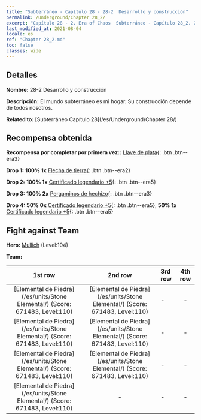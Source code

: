 ```yaml
---
title: "Subterráneo - Capítulo 28 - 28-2  Desarrollo y construcción"
permalink: /Underground/Chapter 28_2/
excerpt: "Capítulo 28 - 2. Era of Chaos  Subterráneo - Capítulo 28_2. 28-2  Desarrollo y construcción"
last_modified_at: 2021-08-04
locale: es
ref: "Chapter 28_2.md"
toc: false
classes: wide
---
```


## Detalles

 **Nombre:** 28-2  Desarrollo y construcción

 **Descripción:**       El mundo subterráneo es mi hogar. Su construcción depende de todos nosotros.

 **Related to:** [Subterráneo Capítulo 28](/es/Underground/Chapter 28/)

## Recompensa obtenida

 **Recompensa por completar por primera vez::** [Llave de plata](/ItemsES/con_693/){: .btn .btn--era3}

 **Drop 1:** **100% 1x** [Flecha de tierra](/ItemsES/her_464/){: .btn .btn--era2}

 **Drop 2:** **100% 1x** [Certificado legendario +5](/ItemsES/mat_102/){: .btn .btn--era5}

 **Drop 3:** **100% 2x** [Pergaminos de hechizo](/ItemsES/con_694/){: .btn .btn--era3}

 **Drop 4:** **50% 0x** [Certificado legendario +5](/ItemsES/mat_102/){: .btn .btn--era5}, **50% 1x** [Certificado legendario +5](/ItemsES/mat_102/){: .btn .btn--era5}


## Fight against Team
 **Hero:** [Mullich](/es/heroes/Mullich/) (Level:104)

 **Team:**


  | 1st row | 2nd row | 3rd row | 4th row |
  |:----:|:----:|:----|:----:|
  | [Elemental de Piedra](/es/units/Stone Elemental/) (Score: 671483, Level:110)  | [Elemental de Piedra](/es/units/Stone Elemental/) (Score: 671483, Level:110)  | - | - |
  | [Elemental de Piedra](/es/units/Stone Elemental/) (Score: 671483, Level:110)  | [Elemental de Piedra](/es/units/Stone Elemental/) (Score: 671483, Level:110)  | - | - |
  | [Elemental de Piedra](/es/units/Stone Elemental/) (Score: 671483, Level:110)  | [Elemental de Piedra](/es/units/Stone Elemental/) (Score: 671483, Level:110)  | - | - |
  | [Elemental de Piedra](/es/units/Stone Elemental/) (Score: 671483, Level:110)  | - | - | - |


